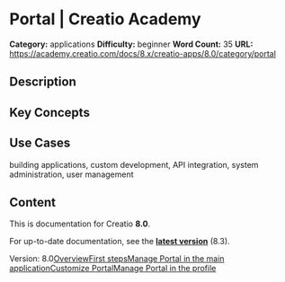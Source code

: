 # Portal | Creatio Academy

**Category:** applications **Difficulty:** beginner **Word Count:** 35 **URL:**
https://academy.creatio.com/docs/8.x/creatio-apps/8.0/category/portal

## Description

## Key Concepts

## Use Cases

building applications, custom development, API integration, system
administration, user management

## Content

This is documentation for Creatio **8.0**.

For up-to-date documentation, see the
**[latest version](/docs/8.x/creatio-apps/overview/platform-overview)** (8.3).

Version:
8.0[Overview](/docs/8.x/creatio-apps/8.0/more-apps/portal/portal-overview)[First steps](/docs/8.x/creatio-apps/8.0/more-apps/portal/portal-first-steps)[Manage Portal in the main application](/docs/8.x/creatio-apps/8.0/more-apps/portal/manage-portal-in-main-application)[Customize Portal](/docs/8.x/creatio-apps/8.0/category/customize-portal)[Manage Portal in the profile](/docs/8.x/creatio-apps/8.0/more-apps/portal/manage-portal-via-organization-profile)
